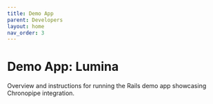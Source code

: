 ```yaml
---
title: Demo App 
parent: Developers
layout: home
nav_order: 3
---
```


# Demo App: Lumina

Overview and instructions for running the Rails demo app showcasing Chronopipe integration.